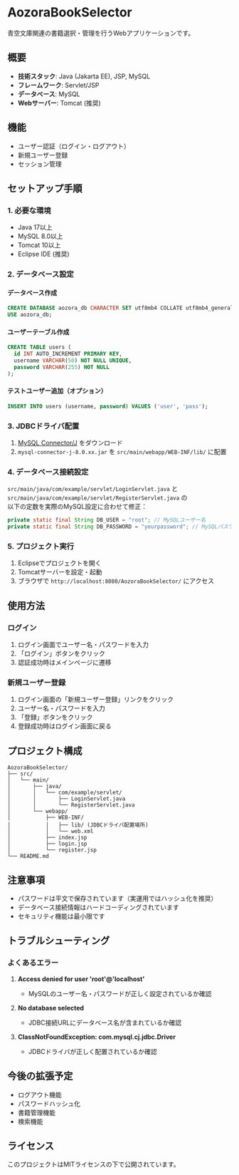 # AozoraBookSelector

青空文庫関連の書籍選択・管理を行うWebアプリケーションです。

## 概要

- **技術スタック**: Java (Jakarta EE), JSP, MySQL
- **フレームワーク**: Servlet/JSP
- **データベース**: MySQL
- **Webサーバー**: Tomcat (推奨)

## 機能

- ユーザー認証（ログイン・ログアウト）
- 新規ユーザー登録
- セッション管理

## セットアップ手順

### 1. 必要な環境

- Java 17以上
- MySQL 8.0以上
- Tomcat 10以上
- Eclipse IDE (推奨)

### 2. データベース設定

#### データベース作成
```sql
CREATE DATABASE aozora_db CHARACTER SET utf8mb4 COLLATE utf8mb4_general_ci;
USE aozora_db;
```

#### ユーザーテーブル作成
```sql
CREATE TABLE users (
  id INT AUTO_INCREMENT PRIMARY KEY,
  username VARCHAR(50) NOT NULL UNIQUE,
  password VARCHAR(255) NOT NULL
);
```

#### テストユーザー追加（オプション）
```sql
INSERT INTO users (username, password) VALUES ('user', 'pass');
```

### 3. JDBCドライバ配置

1. [MySQL Connector/J](https://dev.mysql.com/downloads/connector/j/) をダウンロード
2. `mysql-connector-j-8.0.xx.jar` を `src/main/webapp/WEB-INF/lib/` に配置

### 4. データベース接続設定

`src/main/java/com/example/servlet/LoginServlet.java` と  
`src/main/java/com/example/servlet/RegisterServlet.java` の  
以下の定数を実際のMySQL設定に合わせて修正：

```java
private static final String DB_USER = "root"; // MySQLユーザー名
private static final String DB_PASSWORD = "yourpassword"; // MySQLパスワード
```

### 5. プロジェクト実行

1. Eclipseでプロジェクトを開く
2. Tomcatサーバーを設定・起動
3. ブラウザで `http://localhost:8080/AozoraBookSelector/` にアクセス

## 使用方法

### ログイン
1. ログイン画面でユーザー名・パスワードを入力
2. 「ログイン」ボタンをクリック
3. 認証成功時はメインページに遷移

### 新規ユーザー登録
1. ログイン画面の「新規ユーザー登録」リンクをクリック
2. ユーザー名・パスワードを入力
3. 「登録」ボタンをクリック
4. 登録成功時はログイン画面に戻る

## プロジェクト構成

```
AozoraBookSelector/
├── src/
│   └── main/
│       ├── java/
│       │   └── com/example/servlet/
│       │       ├── LoginServlet.java
│       │       └── RegisterServlet.java
│       └── webapp/
│           ├── WEB-INF/
│           │   ├── lib/ (JDBCドライバ配置場所)
│           │   └── web.xml
│           ├── index.jsp
│           ├── login.jsp
│           └── register.jsp
└── README.md
```

## 注意事項

- パスワードは平文で保存されています（実運用ではハッシュ化を推奨）
- データベース接続情報はハードコーディングされています
- セキュリティ機能は最小限です

## トラブルシューティング

### よくあるエラー

1. **Access denied for user 'root'@'localhost'**
   - MySQLのユーザー名・パスワードが正しく設定されているか確認

2. **No database selected**
   - JDBC接続URLにデータベース名が含まれているか確認

3. **ClassNotFoundException: com.mysql.cj.jdbc.Driver**
   - JDBCドライバが正しく配置されているか確認

## 今後の拡張予定

- ログアウト機能
- パスワードハッシュ化
- 書籍管理機能
- 検索機能

## ライセンス

このプロジェクトはMITライセンスの下で公開されています。 